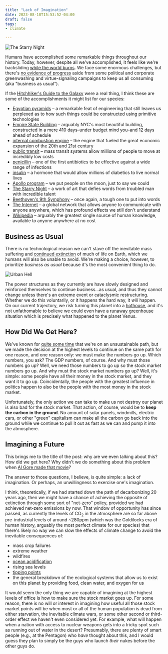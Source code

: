 ```yaml
---
title: "Lack of Imagination"
date: 2023-08-18T15:53:52-04:00
draft: false
tags:
- climate

---
```

![The Starry Night](Van_Gogh_-_Starry_Night_-_Google_Art_Project.jpg "Van Gogh's Starry Night")

Humans have accomplished some remarkable things throughout our history. Today,
however, despite all we've accomplished, it feels like we're backsliding [while
the world burns](https://www.nature.com/articles/d41586-023-02552-2). We face
some enormous challenges, but there's [no evidence of
progress](https://gml.noaa.gov/ccgg/trends/) aside from some political and
corporate greenwashing and virtue-signaling campaigns to keep us all consuming
(aka "business as usual").

If the [Hitchhiker's Guide to the
Galaxy](https://en.wikipedia.org/wiki/The_Hitchhiker%27s_Guide_to_the_Galaxy)
were a real thing, I think these are some of the accomplishments it might list
for our species:

- [Egyptian pyramids](https://en.wikipedia.org/wiki/Egyptian_pyramids) – a remarkable feat of engineering that still leaves us perplexed as to how such things could be constructed using primitive technologies
- [Empire State Building](https://en.wikipedia.org/wiki/Empire_State_Building) – arguably NYC's most beautiful building, constructed in a mere 410 days–under budget mind you–and 12 days ahead of schedule
- [internal combustion engine](https://en.wikipedia.org/wiki/Internal_combustion_engine) – the engine that fueled the great economic expansion of the 20th and 21st century
- [public transit](https://en.wikipedia.org/wiki/Public_transport) – mass transit systems allow millions of people to move at incredibly low costs
- [penicillin](https://en.wikipedia.org/wiki/Penicillin) – one of the first antibiotics to be effective against a wide range of infections
- [insulin](https://en.wikipedia.org/wiki/Insulin) – a hormone that would allow millions of diabetics to live normal lives
- [Apollo program](https://en.wikipedia.org/wiki/Apollo_program) – we put people on the moon, just to say we could
- [The Starry Night](https://en.wikipedia.org/wiki/The_Starry_Night) – a work of art that defies words from troubled man with incredible talent
- [Beethoven's 9th Symphony](https://en.wikipedia.org/wiki/Symphony_No._9_(Beethoven)) – once again, a tough one to put into words
- [The Internet](https://en.wikipedia.org/wiki/Internet) – a global network that allows anyone to communicate with anyone anywhere, which has profound effects we still don't understand
- [Wikipedia](https://en.wikipedia.org/wiki/Wikipedia) – arguably the greatest single source of human knowledge, available to anyone anywhere at no cost

## Business as Usual

There is no technological reason we can't stave off the inevitable mass
suffering and [continued
extinction](https://en.wikipedia.org/wiki/Holocene_extinction) of much of life
on Earth, which we humans will also be unable to avoid. We're making a choice, however, to prioritize _business as usual_ because it's the most convenient thing to do.

![Urban Hell](urban-hell.jpg "The mixed-uses of this Texan hellscape include: parking, circling the parking lot looking for parking, complaining about how far you have to walk from the parking spot to the store because you forget how legs work, complaining about traffic from all the other people circling around in their cars looking for convenient parking, and of course enjoying the heat island effect due to the ground being covered by black asphalt and acting as a heat sink with a few trees around the periphery to simulate 'nature'")

The power structures as they currently are have slowly designed and reinforced
themselves to continue business...as usual, and thus they cannot change unless
there's an extreme event or cataclysmic restructuring. Whether we do this
voluntarily, or it happens the hard way, it _will_ happen. On our current
trajectory, we risk turning this planet into a
[hothouse](https://en.wikipedia.org/wiki/Greenhouse_and_icehouse_Earth), and
it's not unfathomable to believe we could even have a [runaway
greenhouse](https://en.wikipedia.org/wiki/Runaway_greenhouse_effect) situation
which is precisely what happened to the planet Venus.

## How Did We Get Here?

We've known for [quite some time](https://www.youtube.com/watch?v=Wp-WiNXH6hI)
that we're on an unsustainable path, but we made the decision at the highest
levels to continue on the same path for one reason, and one reason only: we
must make the numbers go up. Which numbers, you ask? The GDP numbers, of
course. And why must those numbers go up? Well, we need those numbers to go up
so the stock market numbers go up. And why must the stock market numbers go up?
Well, it's simple: some people have all their money in the stock market, and
they want it to go up. Coincidentally, the people with the greatest influence
in politics happen to also be the people with the most money in the stock
market.

Unfortunately, the only action we can take to make us not destroy our planet is
also bad for the stock market. That action, of course, would be to **keep the
carbon in the ground**. No amount of solar panels, windmills, electric cars, or
other "green" capitalism can make all the carbon go back into the ground while
we continue to pull it out as fast as we can and pump it into the atmosphere.

## Imagining a Future

This brings me to the title of the post: why are we even talking about this? How did we get here? Why didn't we do something about this problem when [Al Gore made that movie](https://en.wikipedia.org/wiki/An_Inconvenient_Truth)?

The answer to those questions, I believe, is quite simple: a lack of
imagination. Or perhaps, an unwillingness to exercise one's imagination.

I think, theoretically, if we had started down the path of decarbonizing 20 years ago, then we might have a chance of achieving the opposite of extinction through some sort of "net-zero" policy, provided we had achieved net-zero emissions by now. That window of opportunity has since passed, as currently the levels of CO<sub>2</sub> in the atmosphere are so far above pre-industrial levels of around ~280ppm (which was the Goldilocks era of human history, arguably the most perfect climate for our species) that there's likely no way we can slow the effects of climate change to avoid the inevitable consequences of:

- mass crop failures
- extreme weather
- wildfires
- [ocean acidification](https://en.wikipedia.org/wiki/Ocean_acidification)
- rising sea levels
- [tipping points](https://en.wikipedia.org/wiki/Tipping_points_in_the_climate_system)
- the general breakdown of the ecological systems that allow us to exist on this planet by providing food, clean water, and oxygen for us

It would seem the only thing we are capable of imagining at the highest levels
of office is how to make sure the stock market goes up. For some reason, there
is no will or interest in imagining how useful all those stock market points
will be when most or all of the human population is dead from either
starvation, the inevitable climate wars, or some other second or third-order
effect we haven't even considered yet. For example, what will happen when a
nation with access to nuclear weapons gets into a tricky spot such as running
out of water in the desert? Presumably, there are plenty of smart people (e.g.,
at the Pentagon) who _have_ thought about this, and I would guess they plan to simply be the guys who launch _their_ nukes before the other guys do.
